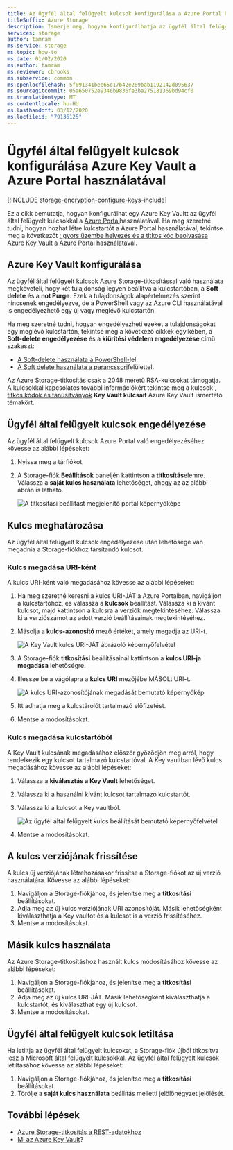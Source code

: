 ```yaml
---
title: Az ügyfél által felügyelt kulcsok konfigurálása a Azure Portal használatával
titleSuffix: Azure Storage
description: Ismerje meg, hogyan konfigurálhatja az ügyfél által felügyelt kulcsokat az Azure Storage-titkosításhoz Azure Key Vault az Azure Portal használatával. Az ügyfél által felügyelt kulcsok lehetővé teszik a hozzáférés-vezérlések létrehozását, elforgatását, letiltását és visszavonását.
services: storage
author: tamram
ms.service: storage
ms.topic: how-to
ms.date: 01/02/2020
ms.author: tamram
ms.reviewer: cbrooks
ms.subservice: common
ms.openlocfilehash: 5f091341bee65d17b42e289bab1192142d095637
ms.sourcegitcommit: 05a650752e9346b9836fe3ba275181369bd94cf0
ms.translationtype: MT
ms.contentlocale: hu-HU
ms.lasthandoff: 03/12/2020
ms.locfileid: "79136125"
---
```

# <a name="configure-customer-managed-keys-with-azure-key-vault-by-using-the-azure-portal"></a>Ügyfél által felügyelt kulcsok konfigurálása Azure Key Vault a Azure Portal használatával

[!INCLUDE [storage-encryption-configure-keys-include](../../../includes/storage-encryption-configure-keys-include.md)]

Ez a cikk bemutatja, hogyan konfigurálhat egy Azure Key Vaultt az ügyfél által felügyelt kulcsokkal a [Azure Portal](https://portal.azure.com/)használatával. Ha meg szeretné tudni, hogyan hozhat létre kulcstartót a Azure Portal használatával, tekintse meg a következőt [: gyors üzembe helyezés és a titkos kód beolvasása Azure Key Vault a Azure Portal használatával](../../key-vault/quick-create-portal.md).

## <a name="configure-azure-key-vault"></a>Azure Key Vault konfigurálása

Az ügyfél által felügyelt kulcsok Azure Storage-titkosítással való használata megköveteli, hogy két tulajdonság legyen beállítva a kulcstartóban, a **Soft delete** és a **not Purge**. Ezek a tulajdonságok alapértelmezés szerint nincsenek engedélyezve, de a PowerShell vagy az Azure CLI használatával is engedélyezhető egy új vagy meglévő kulcstartón.

Ha meg szeretné tudni, hogyan engedélyezheti ezeket a tulajdonságokat egy meglévő kulcstartón, tekintse meg a következő cikkek egyikében, a **Soft-delete engedélyezése** és a **kiürítési védelem engedélyezése** című szakaszt:

- [A Soft-delete használata a PowerShell-](../../key-vault/key-vault-soft-delete-powershell.md)lel.
- [A Soft delete használata a parancssori](../../key-vault/key-vault-soft-delete-cli.md)felülettel.

Az Azure Storage-titkosítás csak a 2048 méretű RSA-kulcsokat támogatja. A kulcsokkal kapcsolatos további információkért tekintse meg a kulcsok [, titkos kódok és tanúsítványok](../../key-vault/about-keys-secrets-and-certificates.md#key-vault-keys) **Key Vault kulcsait** Azure Key Vault ismertető témakört.

## <a name="enable-customer-managed-keys"></a>Ügyfél által felügyelt kulcsok engedélyezése

Az ügyfél által felügyelt kulcsok Azure Portal való engedélyezéséhez kövesse az alábbi lépéseket:

1. Nyissa meg a tárfiókot.
1. A Storage-fiók **Beállítások** paneljén kattintson a **titkosítás**elemre. Válassza a **saját kulcs használata** lehetőséget, ahogy az az alábbi ábrán is látható.

    ![A titkosítási beállítást megjelenítő portál képernyőképe](./media/storage-encryption-keys-portal/ssecmk1.png)

## <a name="specify-a-key"></a>Kulcs meghatározása

Az ügyfél által felügyelt kulcsok engedélyezése után lehetősége van megadnia a Storage-fiókhoz társítandó kulcsot.

### <a name="specify-a-key-as-a-uri"></a>Kulcs megadása URI-ként

A kulcs URI-ként való megadásához kövesse az alábbi lépéseket:

1. Ha meg szeretné keresni a kulcs URI-JÁT a Azure Portalban, navigáljon a kulcstartóhoz, és válassza a **kulcsok** beállítást. Válassza ki a kívánt kulcsot, majd kattintson a kulcsra a verziók megtekintéséhez. Válassza ki a verziószámot az adott verzió beállításainak megtekintéséhez.
1. Másolja a **kulcs-azonosító** mező értékét, amely megadja az URI-t.

    ![A Key Vault kulcs URI-JÁT ábrázoló képernyőfelvétel](media/storage-encryption-keys-portal/key-uri-portal.png)

1. A Storage-fiók **titkosítási** beállításainál kattintson a **kulcs URI-ja megadása** lehetőségre.
1. Illessze be a vágólapra a **kulcs URI** mezőjébe MÁSOLt URI-t.

   ![A kulcs URI-azonosítójának megadását bemutató képernyőkép](./media/storage-encryption-keys-portal/ssecmk2.png)

1. Itt adhatja meg a kulcstárolót tartalmazó előfizetést.
1. Mentse a módosításokat.

### <a name="specify-a-key-from-a-key-vault"></a>Kulcs megadása kulcstartóból

A Key Vault kulcsának megadásához először győződjön meg arról, hogy rendelkezik egy kulcsot tartalmazó kulcstartóval. A Key vaultban lévő kulcs megadásához kövesse az alábbi lépéseket:

1. Válassza a **kiválasztás a Key Vault** lehetőséget.
2. Válassza ki a használni kívánt kulcsot tartalmazó kulcstartót.
3. Válassza ki a kulcsot a Key vaultból.

   ![Az ügyfél által felügyelt kulcs beállítását bemutató képernyőfelvétel](./media/storage-encryption-keys-portal/ssecmk3.png)

1. Mentse a módosításokat.

## <a name="update-the-key-version"></a>A kulcs verziójának frissítése

A kulcs új verziójának létrehozásakor frissítse a Storage-fiókot az új verzió használatára. Kövesse az alábbi lépéseket:

1. Navigáljon a Storage-fiókjához, és jelenítse meg a **titkosítási** beállításokat.
1. Adja meg az új kulcs verziójának URI azonosítóját. Másik lehetőségként kiválaszthatja a Key vaultot és a kulcsot is a verzió frissítéséhez.
1. Mentse a módosításokat.

## <a name="use-a-different-key"></a>Másik kulcs használata

Az Azure Storage-titkosításhoz használt kulcs módosításához kövesse az alábbi lépéseket:

1. Navigáljon a Storage-fiókjához, és jelenítse meg a **titkosítási** beállításokat.
1. Adja meg az új kulcs URI-JÁT. Másik lehetőségként kiválaszthatja a kulcstartót, és kiválaszthat egy új kulcsot.
1. Mentse a módosításokat.

## <a name="disable-customer-managed-keys"></a>Ügyfél által felügyelt kulcsok letiltása

Ha letiltja az ügyfél által felügyelt kulcsokat, a Storage-fiók újból titkosítva lesz a Microsoft által felügyelt kulcsokkal. Az ügyfél által felügyelt kulcsok letiltásához kövesse az alábbi lépéseket:

1. Navigáljon a Storage-fiókjához, és jelenítse meg a **titkosítási** beállításokat.
1. Törölje a **saját kulcs használata** beállítás melletti jelölőnégyzet jelölését.

## <a name="next-steps"></a>További lépések

- [Azure Storage-titkosítás a REST-adatokhoz](storage-service-encryption.md)
- [Mi az Azure Key Vault](https://docs.microsoft.com/azure/key-vault/key-vault-overview)?
